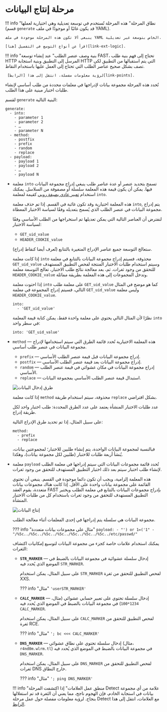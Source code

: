 [link-points]:          points/intro.md
[link-ruby-regexp]:     http://ruby-doc.org/core-2.6.1/doc/regexp_rdoc.html
[link-logic]:           logic.md
[link-markers]:         detect/markers.md
[link-ext-logic]:       logic.md

[img-generate-methods]:     ../../images/fast/dsl/en/phases/generate-methods.png
[img-generate-payload]:     ../../images/fast/dsl/en/phases/generate-payload.png

#  مرحلة إنتاج البيانات

!!! info "نطاق المرحلة"
    هذه المرحلة تُستخدم في توسعة تعديلية وهي اختيارية لعملها (قسم `generate` قد يكون غائبًا أو موجودًا في ملف YAML).

    ينبغي ألا تكون هذه المرحلة موجودة في ملف YAML الخاص بتوسعة غير تعديلية.
    
    اقرأ عن أنواع التوسع في التفصيل [هنا][link-ext-logic].

!!! info "بنية وصف عنصر الطلب"
     عند إنشاء توسعة FAST، تحتاج إلى فهم بنية طلب HTTP المرسل إلى التطبيق وبنية استجابة HTTP التي يتم استقبالها من التطبيق لكي تصف بشكل صحيح عناصر الطلب التي تحتاج إلى العمل عليها باستخدام النقاط. 
     
     لرؤية معلومات مفصلة، انتقل إلى هذا [الرابط][link-points].
 
 تُحدد هذه المرحلة مجموعة بيانات لإدراجها في معلمات محددة من طلب أساسي لإنشاء طلبات اختبار مبنية على هذا الطلب.

لقسم `generate` البنية التالية:

```
generate:
  - into:
    - parameter 1
    - parameter 2
    - …
    - parameter N
  - method:
    - postfix
    - prefix
    - random
    - replace
  - payload:
    - payload 1
    - payload 2
    - …
    - payload N
```

* معلمة `into` تسمح بتحديد عنصر أو عدة عناصر طلب ينبغي إدراج مجموعة البيانات فيها. يمكن أن يكون قيمة هذه المعلمة سلسلة أو مصفوفة من السلاسل. يمكنك استخدام [تعبير عادي بصيغة روبي][link-ruby-regexp] كقيمة لمعلمة `into`.
    
    هذه المعلمة اختيارية وقد تكون غائبة في القسم. إذا تم حذف معلمة `into`, يتم إدراج مجموعة البيانات في عنصر الطلب الذي يُسمح بتعديله وفقًا لسياسة الاختبار المعطاة.
    
    لنفترض أن العناصر التالية التي يمكن تعديلها تم استخراجها من الطلب الأساسي وفقًا لسياسة الاختبار:
    
    * `GET_uid_value`
    * `HEADER_COOKIE_value`
    
    ستعالج التوسعة جميع عناصر الإدراج المتغيرة بالتتابع (تُعرف أيضا كنقاط إدراج). 
    
    إذا كانت معلمة `into` محذوفة، فسيتم إدراج مجموعة البيانات بالتتابع في معلمة `GET_uid_value` وسيتم استخدام طلبات الاختبار المنتجة لفحص التطبيق المستهدف للتحقق من وجود ثغرات. ثم، بعد معالجة نتائج طلب الاختبار، تعالج التوسعة معلمة `HEADER_COOKIE_value` وتدخل المجموعات إلى هذه المعلمة بطريقة مماثلة.
    
    إذا احتوت معلمة `into` على معلمة طلب `GET_uid_value` كما هو موضح في المثال التالي، فسيتم إدراج المجموعة في معلمة `GET_uid_value` وليس معلمة `HEADER_COOKIE_value`.
    
    ```
    into: 
      - 'GET_uid_value'
    ```
    نظرًا لأن المثال التالي يحتوي على معلمة واحدة فقط، يمكن كتابة قيمة المعلمة `into` في سطر واحد:
    
    `into: 'GET_uid_value'`

* `method` — هذه المعلمة الاختيارية تُحدد قائمة الطرق التي سيتم استخدامها لإدراج مجموعة البيانات في عنصر طلب أساسي. 
    * `prefix` — إدراج مجموعة البيانات قبل قيمة عنصر الطلب الأساسي.
    * `postfix` — إدراج مجموعة البيانات بعد قيمة عنصر الطلب الأساسي.
    * `random` — إدراج مجموعة البيانات في مكان عشوائي في قيمة عنصر الطلب الأساسي.
    * `replace` — استبدال قيمة عنصر الطلب الأساسي بمجموعة البيانات.
    
    ![طرق إدخال البيانات][img-generate-methods]
    
    إذا كانت معلمة `method` محذوفة، سيتم استخدام طريقة `replace` بشكل افتراضي.
    
    عدد طلبات الاختبار المنشأة يعتمد على عدد الطرق المحددة: طلب اختبار واحد لكل طريقة إدراج.
    
    على سبيل المثال، إذا تم تحديد طرق الإدراج التالية:
    
    ```
    method:
      - prefix
      - replace
    ```
    
    فبالنسبة لمجموعة البيانات الواحدة، يتم إنشاء طلبين للاختبار؛ لمجموعتين بيانات، يُنشأ أربعة طلبات للاختبار (طلبين لكل مجموعة بيانات)، وهكذا.

* معلمة `payload` تُحدد قائمة مجموعات البيانات التي سيتم إدراجها في معلمة الطلب لإنشاء طلب اختبار سيتم بعد ذلك اختبار التطبيق المستهدف للتحقق من وجود ثغرات.
    
    هذه المعلمة إلزامية، ويجب أن تكون دائما موجودة في القسم. ينبغي أن تحتوي القائمة على مجموعة بيانات واحدة على الأقل. إذا كانت هناك مجموعات بيانات متعددة، يقوم العقد FAST بإدراج مجموعات البيانات بالتتابع في معلمة الطلب ويختبر التطبيق المستهدف للتحقق من وجود ثغرات باستخدام كل من طلبات الاختبار المنشأة.
    
    ![إنتاج البيانات][img-generate-payload]
    
    مجموعة البيانات هي سلسلة يتم إدراجها في إحدى المعلمات أثناء معالجة الطلب.
    
    ??? info "مثال على مجموعات بيانات متعددة"
        ```
        payload:
          - "') or 1=('1"
          - "/%5c../%5c../%5c../%5c../%5c../%5c../%5c../etc/passwd/"
        ```
    
    يمكنك استخدام علامات خاصة كجزء من مجموعة البيانات لتوسيع إمكانيات اكتشاف الثغرات:

    * **`STR_MARKER`** — إدخال سلسلة عشوائية في مجموعة البيانات بالضبط في الموضع الذي يُحدد فيه `STR_MARKER`. 
        
        على سبيل المثال، يمكن استخدام `STR_MARKER` لفحص التطبيق للتحقق من ثغرة XXS.
        
        ??? info "مثال"
            `'userSTR_MARKER'`
    
    * **`CALC_MARKER`** — إدخال سلسلة تحتوي على تعبير حسابي عشوائي (مثال، `1234*100`) في مجموعة البيانات بالضبط في الموضع الذي يُحدد فيه `CALC_MARKER`.
        
        على سبيل المثال، يمكن استخدام `CALC_MARKER` لفحص التطبيق للتحقق من ثغرة RCE.
        
        ??? info "مثال"
            `'; bc <<< CALC_MARKER'`
    
    * **`DNS_MARKER`** — إدخال سلسلة تحتوي على نطاق عشوائي (مثال، `r4nd0m.wlrm.tl`) في مجموعة البيانات بالضبط في الموضع الذي يُحدد فيه `DNS_MARKER`.
        
        على سبيل المثال، يمكن استخدام `DNS_MARKER` لفحص التطبيق للتحقق من ثغرات DNS خارج النطاق.

        ??? info "مثال"
            `'; ping DNS_MARKER'`
    
    !!! info "منطق عمل العلامات"
        إذا اكتشفت المرحلة Detect علامة من أي مجموعة بيانات في استجابة الخادم، فإن الهجوم ناجح، مما يعني أن الثغرة قد تم استغلالها بنجاح. لرؤية معلومات مفصلة حول عمل مرحلة Detect مع العلامات، انتقل إلى هذا [الرابط][link-markers].